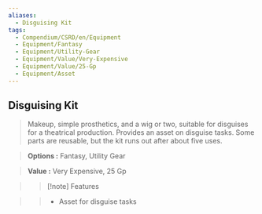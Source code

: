 ```yaml
---
aliases:
  - Disguising Kit
tags:
  - Compendium/CSRD/en/Equipment
  - Equipment/Fantasy
  - Equipment/Utility-Gear
  - Equipment/Value/Very-Expensive
  - Equipment/Value/25-Gp
  - Equipment/Asset
---
```

  
    
## Disguising Kit    
    
>Makeup, simple prosthetics, and a wig or two, suitable for disguises for a theatrical production. Provides an asset on disguise tasks. Some parts are reusable, but the kit runs out after about five uses.    
> **Options :** Fantasy, Utility Gear    
> **Value :** Very Expensive, 25 Gp    
>>[!note] Features    
>> - Asset for disguise tasks